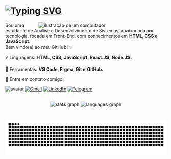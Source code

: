 <h1><a href="https://www.linkedin.com/in/souza-sara"><img src="https://readme-typing-svg.herokuapp.com?font=Space+Grotesk&weight=600&size=30&duration=2500&pause=1000&color=8A2BE2&width=435&lines=Oii!++Eu+sou+a+Sara+%F0%9F%91%8B%F0%9F%8F%BB" alt="Typing SVG" /></a></h1>

<img src="https://raw.githubusercontent.com/MicaelliMedeiros/micaellimedeiros/master/image/computer-illustration.png" alt="ilustração de um computador" min-width="400px" max-width="400px" width="400px" align="right">

<p align="left"> 
  Sou uma estudante de Análise e Desenvolvimento de Sistemas, apaixonada por tecnologia, focada em Front-End, com conhecimentos em <strong>HTML, CSS e JavaScript</strong>.<br>
  Bem vindo(a) ao meu GitHub! ✨
</p>

<p align="left">
  ⚡ Linguagens: <strong>HTML, CSS, JavaScript, React.JS, Node.JS.</strong>
</p>

<p align="left">
  💼 Ferramentas: <strong>VS Code, Figma, Git e GitHub.</strong>
</p>

<p align="left">
  💌 Entre em contato comigo!
</p>


<p align="left">
  <img src="https://github.com/user-attachments/assets/bda54b3f-a904-4d6c-8614-8abb236a1f10" alt="avatar" min-width="80px" max-width="80px" width="80px">
  <a href="mailto:saralvsouza@gmail.com" target="_blank" title="Gmail">
  <img src="https://img.shields.io/badge/-Gmail-8A2BE2?style=flat&labelColor=8A2BE2&logo=gmail&logoColor=white&link=mailto:saralvsouza@gmail.com" alt="Gmail"/></a>
  <a href="https://www.linkedin.com/in/souza-sara/" target="_blank" title="LinkedIn">
  <img src="https://img.shields.io/badge/-Linkedin-8A2BE2?style=flat&logo=Linkedin&logoColor=white&link=https://www.linkedin.com/in/souza-sara/" alt="LinkedIn"/></a>
  <a href="https://t.me/sarallorrayne" target="_blank" title="Telegram">
  <img src="https://img.shields.io/badge/-Telegram-8A2BE2?style=flat&labelColor=8A2BE2&logo=Telegram&logoColor=white&link=https://t.me/sarallorrayne" alt="Telegram"/></a>
</p>
<br>

<div align="center">
  <img src="https://github-readme-stats.vercel.app/api?username=sarallorrayne&theme=midnight-purple&hide_border=true&include_all_commits=false&count_private=true&count_private=true" height="150" alt="stats graph"  />
  <img src="https://github-readme-stats.vercel.app/api/top-langs?username=sarallorrayne&locale=en&hide_title=false&layout=compact&card_width=320&langs_count=5&theme=midnight-purple&hide_border=true&order=2" height="150" alt="languages graph"  />
</div>

###
<div align="center">
  <br clear="both">

  <img src="https://raw.githubusercontent.com/sarallorrayne/sarallorrayne/output/snake.svg" alt="Snake animation" />

</div>

###
